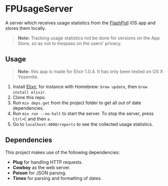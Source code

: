 FPUsageServer
=============

A server which receives usage statistics from the [FlashPoll](http://www.flashpoll.eu/en/home) iOS app and stores them locally.

> **Note:** Tracking usage statistics not be done for versions on the App Store, so as not to trespass on the users' privacy.

## Usage

> **Note:** this app is made for Elixir 1.0.4. It has only been tested on OS X Yosemite.

1. Install [Elixir](http://elixir-lang.org/install.html), for instance with Homebrew: `brew update`, then `brew install elixir`.
2. Clone this repo.
3. Run `mix deps.get` from the project folder to get all out of date dependencies.
4. Run `mix run --no-halt` to start the server. To stop the server, press `Ctrl+C` and then `a`.
5. Go to `localhost:4000/reports` to see the collected usage statistics.

## Dependencies

This project makes use of the following dependencies:

* **Plug** for handling HTTP requests.
* **Cowboy** as the web server.
* **Poison** for JSON parsing.
* **Timex** for parsing and formatting of dates.